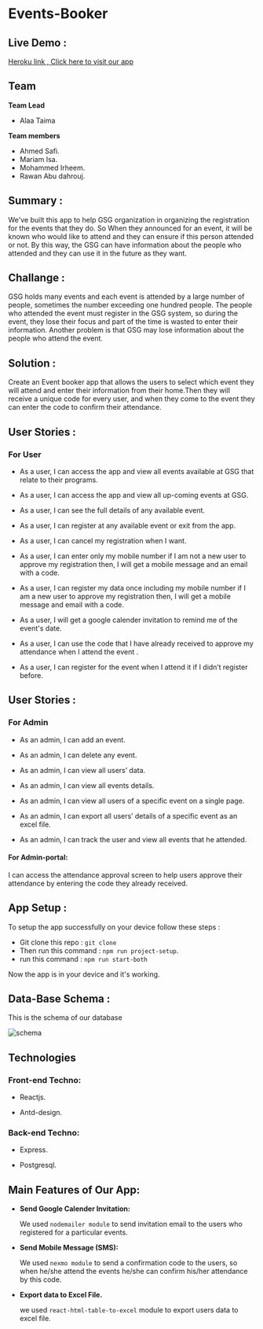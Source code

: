# Events-Booker

## Live Demo :
[Heroku link , Click here to visit our app](https://eventsbooker.herokuapp.com/)

## Team 

**Team Lead**
- Alaa Taima

**Team members**
- Ahmed Safi.
- Mariam Isa.
- Mohammed Irheem.
- Rawan Abu dahrouj.

## Summary :

We've built this app to help GSG organization in organizing the registration for the events that they do. So When they announced for an event, it will be known who would like to attend and they can ensure if this person attended or not. By this way, the GSG can have information about the people who attended and they can use it in the future as they want.

## Challange :

GSG holds many events and each event is attended by a large number of people, sometimes the number exceeding one hundred people. The people who attended the event must register in the GSG system, so during the event, they lose their focus and part of the time is wasted to enter their information. Another problem is that GSG may lose information about the people who attend the event.

## Solution :

Create an Event booker app that allows the users to select which event they will attend and enter their information from their home.Then they will receive a unique code for every user, and when they come to the event they can enter the code to confirm their attendance.

## User Stories :

### For User

- As a user, I can access the app and view all events available at GSG that relate to their programs.

- As a user, I can access the app and view all up-coming events at GSG.

- As a user, I can see the full details of any available event.

- As a user, I can register at any available event or exit from the app.

- As a user, I can cancel my registration when I want. 

- As a user, I can enter only my mobile number if I am not a new user to approve my registration then, I will get a mobile message and an email with a code.

- As a user, I can register my data once including my mobile number if I am a new user to approve my registration then, I will get a mobile message and email with a code.

- As a user, I will get a google calender invitation to remind me of the event's date. 

- As a user, I can use the code that I have already received to approve my attendance when I attend the event .

- As a user, I can register for the event when I attend it if I didn’t register before.

## User Stories :

### For Admin

- As an admin, I can add an event.

- As an admin, I can delete any event.

- As an admin, I can view all users’ data.

- As an admin, I can view all events details.

- As an admin, I can view all users of a specific event on a single page.

- As an admin, I can export all users’ details of a specific event as an excel file.

- As an admin, I can track the user and view all events that he attended.

#### For Admin-portal:
I can access the attendance approval screen to help users approve their attendance by entering the code they already received.


## App Setup :

To setup the app successfully on your device follow these steps :

- Git clone this repo : `git clone `
- Then run this command : `npm run project-setup`.
- run this command : `npm run start-both`

Now the app is in your device and it's working.

## Data-Base Schema :

This is the schema of our database

![schema](https://cdn.discordapp.com/attachments/690170174116331638/692742024796831744/schema.png)

## Technologies

### Front-end Techno:
* Reactjs.

* Antd-design.

### Back-end Techno:
* Express.

* Postgresql.

## Main Features of Our App:
* **Send Google Calender Invitation:** 

   We used `nodemailer module` to send invitation email to the users who registered for a particular events. 

* **Send Mobile Message (SMS):**

  We used `nexmo module` to send a confirmation code to the users, so when he/she attend the events he/she can confirm his/her attendance by this code.

* **Export data to Excel File.**

   we used `react-html-table-to-excel` module to export users data to excel file.
